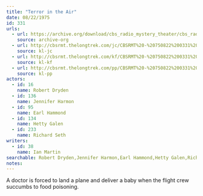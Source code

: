 ```yaml
---
title: "Terror in the Air"
date: 08/22/1975
id: 331
urls: 
  - url: https://archive.org/download/cbs_radio_mystery_theater/cbs_radio_mystery_theater-0301-0350.zip/cbs_radio_mystery_theater-0301-0350%2Fcbsrmt_0331_terror_in_the_air.mp3
    source: archive-org
  - url: http://cbsrmt.thelongtrek.com/jc/CBSRMT%20-%20750822%200331%20Terror%20In%20The%20Air%20vbr%20kb_jc.mp3
    source: kl-jc
  - url: http://cbsrmt.thelongtrek.com/kf/CBSRMT%20-%20750822%200331%20Terror%20In%20The%20Air_kf.mp3
    source: kl-kf
  - url: http://cbsrmt.thelongtrek.com/pp/CBSRMT%20-%20750822%200331%20Terror%20in%20the%20Air_pp.mp3
    source: kl-pp
actors:  
  - id: 16
    name: Robert Dryden  
  - id: 136
    name: Jennifer Harmon  
  - id: 95
    name: Earl Hammond  
  - id: 134
    name: Hetty Galen  
  - id: 233
    name: Richard Seth
writers:  
  - id: 38
    name: Ian Martin
searchable: Robert Dryden,Jennifer Harmon,Earl Hammond,Hetty Galen,Richard Seth Ian Martin
notes:  
---
```

A doctor is forced to land a plane and deliver a baby when the flight crew succumbs to food poisoning.